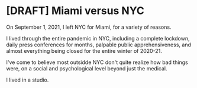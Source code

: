 # [DRAFT] Miami versus NYC

On September 1, 2021, I left NYC for Miami, for a variety of reasons.

I lived through the entire pandemic in NYC, including a complete lockdown, daily press conferences for months, palpable public apprehensiveness, and almost everything being closed for the entire winter of 2020-21.

I've come to believe most outsidde NYC don't quite realize how bad things were, on a social and psychological level beyond just the medical.

I lived in a studio.